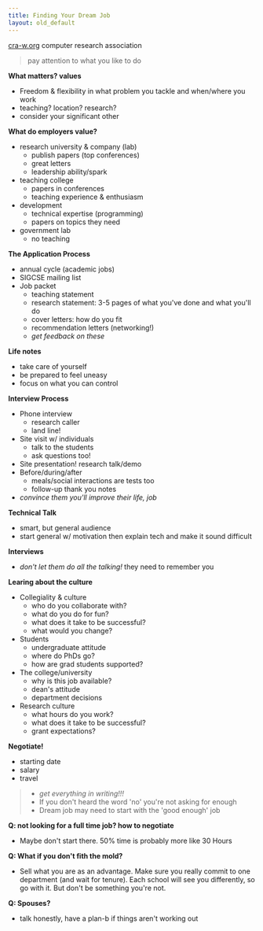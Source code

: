 ```yaml
---
title: Finding Your Dream Job
layout: old_default
---
```


[cra-w.org](cra-w.org) computer research association

> pay attention to what you like to do

**What matters? values**

- Freedom & flexibility in what problem you tackle and when/where you work
- teaching? location? research?
- consider your significant other

**What do employers value?**

- research university & company (lab)
	- publish papers (top conferences)
	- great letters
	- leadership ability/spark
- teaching college
	- papers in conferences
	- teaching experience & enthusiasm
- development
	- technical expertise (programming)
	- papers on topics they need
- government lab
	- no teaching

**The Application Process**

- annual cycle (academic jobs)
- SIGCSE mailing list
- Job packet
	- teaching statement
	- research statement: 3-5 pages of what you've done and what you'll do
	- cover letters: how do you fit
	- recommendation letters (networking!)
	- *get feedback on these*

**Life notes**

- take care of yourself
- be prepared to feel uneasy
- focus on what you can control

**Interview Process**

- Phone interview
	- research caller
	- land line!
- Site visit w/ individuals
	- talk to the students
	- ask questions too!
- Site presentation! research talk/demo
- Before/during/after
	- meals/social interactions are tests too
	- follow-up thank you notes
- *convince them you'll improve their life, job*

**Technical Talk**

- smart, but general audience
- start general w/ motivation then explain tech and make it sound difficult

**Interviews**

- *don't let them do all the talking!* they need to remember you

**Learing about the culture**

- Collegiality & culture
	- who do you collaborate with?
	- what do you do for fun?
	- what does it take to be successful?
	- what would you change?
- Students
	- undergraduate attitude
	- where do PhDs go?
	- how are grad students supported?
- The college/university
	- why is this job available?
	- dean's attitude
	- department decisions
- Research culture
	- what hours do you work?
	- what does it take to be successful?
	- grant expectations?

**Negotiate!**

- starting date
- salary
- travel

> - *get everything in writing!!!*
> - If you don't heard the word 'no' you're not asking for enough
> - Dream job may need to start with the 'good enough' job

**Q: not looking for a full time job? how to negotiate**

- Maybe don't start there. 50% time is probably more like 30 Hours

**Q: What if you don't fith the mold?**

- Sell what you are as an advantage. Make sure you really commit to one department (and wait for tenure). Each school will see you differently, so go with it. But don't be something you're not.

**Q: Spouses?**

- talk honestly, have a plan-b if things aren't working out

